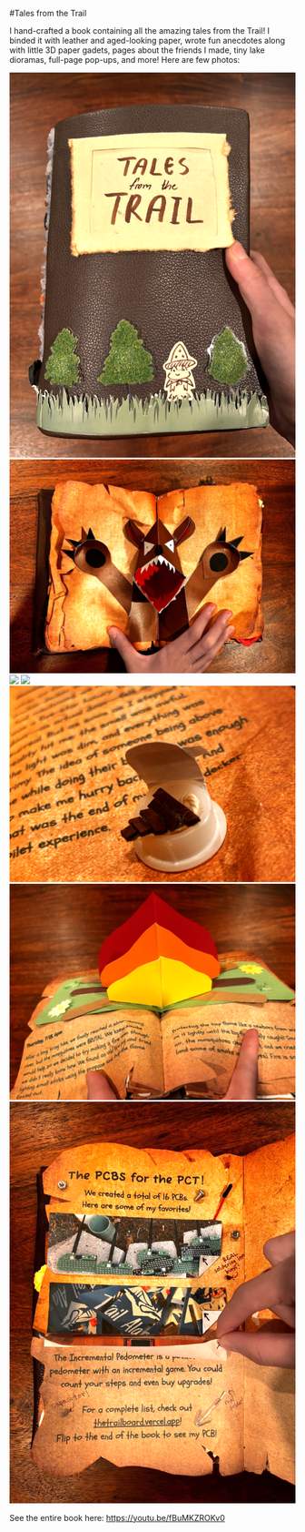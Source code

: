 #Tales from the Trail

I hand-crafted a book containing all the amazing tales from the Trail! I binded it with leather and aged-looking paper, wrote fun anecdotes along with little 3D paper gadets, pages about the friends I made, tiny lake dioramas, full-page pop-ups, and more! Here are few photos:

![](https://github.com/themagicfrog/talesfromthetrail/blob/main/trailbook1.png)
![](https://github.com/themagicfrog/talesfromthetrail/blob/main/trailbook2.png)
![](https://github.com/themagicfrog/talesfromthetrail/blob/main/trailbook3.png)
![](https://github.com/themagicfrog/talesfromthetrail/blob/main/trailbook4.png)
![](https://github.com/themagicfrog/talesfromthetrail/blob/main/trailbook5.png)
![](https://github.com/themagicfrog/talesfromthetrail/blob/main/trailbook6.png)
![](https://github.com/themagicfrog/talesfromthetrail/blob/main/trailbook7.png)

See the entire book here: https://youtu.be/fBuMKZROKv0
